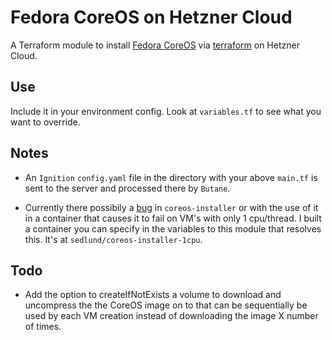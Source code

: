 # Fedora CoreOS on Hetzner Cloud

A Terraform module to install [Fedora CoreOS](https://docs.fedoraproject.org/en-US/fedora-coreos/)
via [terraform](https://www.terraform.io) on Hetzner Cloud.

## Use

Include it in your environment config.  Look at `variables.tf` to see what you
want to override.

## Notes

- An `Ignition` `config.yaml` file in the directory with your above `main.tf`
  is sent to the server and processed there by `Butane`.

- Currently there possibily a
  [bug](https://github.com/coreos/coreos-installer/issues/575) in
  `coreos-installer` or with the use of it in a container that causes it to
  fail on VM's with only 1 cpu/thread.  I built a container you can specify in
  the variables to this module that resolves this.  It's at
  `sedlund/coreos-installer-1cpu`.

## Todo

- Add the option to createIfNotExists a volume to download and uncompress the
  the CoreOS image on to that can be sequentially be used by each VM creation
  instead of downloading the image X number of times.

